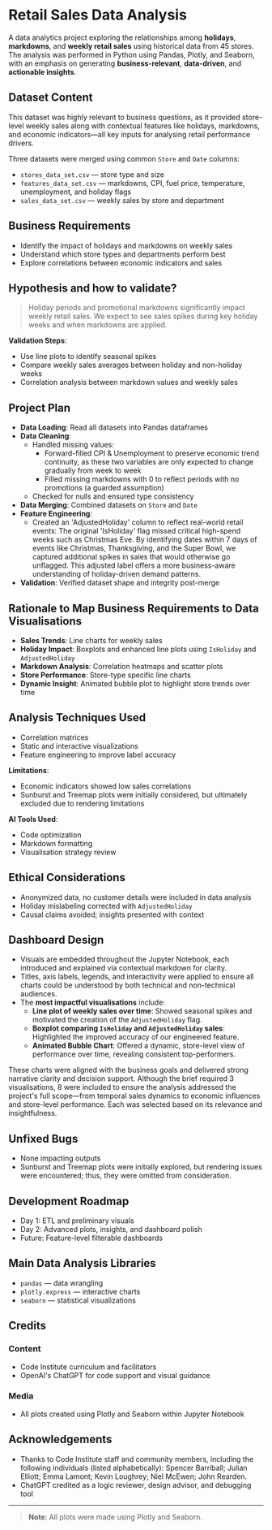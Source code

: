 # Retail Sales Data Analysis

A data analytics project exploring the relationships among **holidays**, **markdowns**, and **weekly retail sales** using historical data from 45 stores. The analysis was performed in Python using Pandas, Plotly, and Seaborn, with an emphasis on generating **business-relevant**, **data-driven**, and **actionable insights**.

## Dataset Content

This dataset was highly relevant to business questions, as it provided store-level weekly sales along with contextual features like holidays, markdowns, and economic indicators—all key inputs for analysing retail performance drivers.

Three datasets were merged using common `Store` and `Date` columns:

- `stores_data_set.csv` — store type and size
- `features_data_set.csv` — markdowns, CPI, fuel price, temperature, unemployment, and holiday flags
- `sales_data_set.csv` — weekly sales by store and department

## Business Requirements

- Identify the impact of holidays and markdowns on weekly sales
- Understand which store types and departments perform best
- Explore correlations between economic indicators and sales

## Hypothesis and how to validate?

> Holiday periods and promotional markdowns significantly impact weekly retail sales. We expect to see sales spikes during key holiday weeks and when markdowns are applied.

**Validation Steps**:

- Use line plots to identify seasonal spikes
- Compare weekly sales averages between holiday and non-holiday weeks
- Correlation analysis between markdown values and weekly sales

## Project Plan

- **Data Loading**: Read all datasets into Pandas dataframes
- **Data Cleaning**:
  - Handled missing values:
    - Forward-filled CPI & Unemployment to preserve economic trend continuity, as these two variables are only expected to change gradually from week to week 
    - Filled missing markdowns with 0 to reflect periods with no promotions (a guarded assumption)
  - Checked for nulls and ensured type consistency
- **Data Merging**: Combined datasets on `Store` and `Date`
- **Feature Engineering**:
  - Created an 'AdjustedHoliday' column to reflect real-world retail events: The original 'IsHoliday' flag missed critical high-spend weeks such as Christmas Eve. By identifying dates within 7 days of events like Christmas, Thanksgiving, and the Super Bowl, we captured additional spikes in sales that would otherwise go unflagged. This adjusted label offers a more business-aware understanding of holiday-driven demand patterns.
- **Validation**: Verified dataset shape and integrity post-merge

## Rationale to Map Business Requirements to Data Visualisations

- **Sales Trends**: Line charts for weekly sales
- **Holiday Impact**: Boxplots and enhanced line plots using `IsHoliday` and `AdjustedHoliday`
- **Markdown Analysis**: Correlation heatmaps and scatter plots
- **Store Performance**: Store-type specific line charts
- **Dynamic Insight**: Animated bubble plot to highlight store trends over time

## Analysis Techniques Used

- Correlation matrices
- Static and interactive visualizations
- Feature engineering to improve label accuracy

**Limitations**:

- Economic indicators showed low sales correlations
- Sunburst and Treemap plots were initially considered, but ultimately excluded due to rendering limitations

**AI Tools Used**:

- Code optimization
- Markdown formatting
- Visualisation strategy review

## Ethical Considerations

- Anonymized data, no customer details were included in data analysis
- Holiday mislabeling corrected with `AdjustedHoliday`
- Causal claims avoided; insights presented with context

## Dashboard Design

- Visuals are embedded throughout the Jupyter Notebook, each introduced and explained via contextual markdown for clarity.
- Titles, axis labels, legends, and interactivity were applied to ensure all charts could be understood by both technical and non-technical audiences.
- The **most impactful visualisations** include:
  - **Line plot of weekly sales over time**: Showed seasonal spikes and motivated the creation of the `AdjustedHoliday` flag.
  - **Boxplot comparing `IsHoliday` and `AdjustedHoliday` sales**: Highlighted the improved accuracy of our engineered feature.
  - **Animated Bubble Chart**: Offered a dynamic, store-level view of performance over time, revealing consistent top-performers.

These charts were aligned with the business goals and delivered strong narrative clarity and decision support.
Although the brief required 3 visualisations, 8 were included to ensure the analysis addressed the project's full scope—from temporal sales dynamics to economic influences and store-level performance. Each was selected based on its relevance and insightfulness.

## Unfixed Bugs

- None impacting outputs
- Sunburst and Treemap plots were initially explored, but rendering issues were encountered; thus, they were omitted from consideration.

## Development Roadmap

- Day 1: ETL and preliminary visuals
- Day 2: Advanced plots, insights, and dashboard polish
- Future: Feature-level filterable dashboards

## Main Data Analysis Libraries

- `pandas` — data wrangling
- `plotly.express` — interactive charts
- `seaborn` — statistical visualizations

## Credits

### Content

- Code Institute curriculum and facilitators
- OpenAI's ChatGPT for code support and visual guidance

### Media

- All plots created using Plotly and Seaborn within Jupyter Notebook

## Acknowledgements

- Thanks to Code Institute staff and community members, including the following individuals (listed alphabetically): Spencer Barriball; Julian Elliott; Emma Lamont; Kevin Loughrey; Niel McEwen; John Rearden.
- ChatGPT credited as a logic reviewer, design advisor, and debugging tool

---

> **Note**: All plots were made using Plotly and Seaborn.

